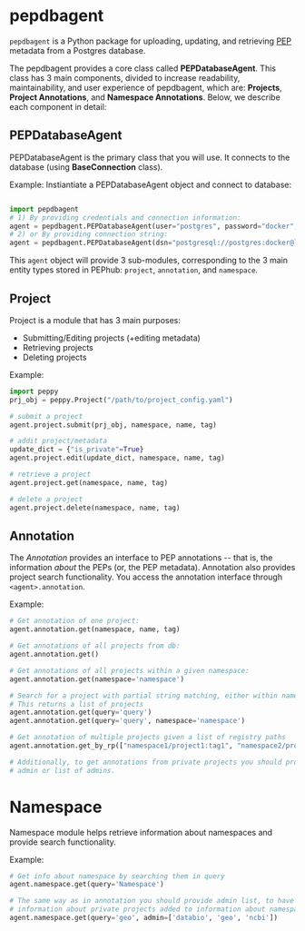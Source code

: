 # pepdbagent

`pepdbagent` is a Python package for uploading, updating, and retrieving [PEP](http://pep.databio.org/en/latest/) metadata from a Postgres database.

The pepdbagent provides a core class called **PEPDatabaseAgent**. This class has 3 main components, divided 
to increase readability, maintainability, and user experience of pepdbagent, which are: **Projects**, 
**Project Annotations**, and **Namespace Annotations**.  Below, we describe each component in detail:

## PEPDatabaseAgent
PEPDatabaseAgent is the primary class that you will use. It connects to the database (using **BaseConnection** class).

Example: Instiantiate a PEPDatabaseAgent object and connect to database:
```python

import pepdbagent
# 1) By providing credentials and connection information:
agent = pepdbagent.PEPDatabaseAgent(user="postgres", password="docker", )
# 2) or By providing connection string:
agent = pepdbagent.PEPDatabaseAgent(dsn="postgresql://postgres:docker@localhost:5432/pep-db")
```

This `agent` object will provide 3 sub-modules, corresponding to the 3 main entity types stored in PEPhub: `project`,  `annotation`, and `namespace`.

## Project
Project is a module that has 3 main purposes:
- Submitting/Editing projects (+editing metadata)
- Retrieving projects
- Deleting projects

Example:

```python
import peppy
prj_obj = peppy.Project("/path/to/project_config.yaml")

# submit a project
agent.project.submit(prj_obj, namespace, name, tag)

# addit project/metadata
update_dict = {"is_private"=True}
agent.project.edit(update_dict, namespace, name, tag)

# retrieve a project
agent.project.get(namespace, name, tag)

# delete a project
agent.project.delete(namespace, name, tag)
```

## Annotation 
The *Annotation* provides an interface to PEP annotations -- that is, the information *about* the PEPs (or, the PEP metadata). Annotation also provides project search functionality. You access the annotation interface through `<agent>.annotation`.

Example:
```python
# Get annotation of one project:
agent.annotation.get(namespace, name, tag)

# Get annotations of all projects from db:
agent.annotation.get()

# Get annotations of all projects within a given namespace:
agent.annotation.get(namespace='namespace')

# Search for a project with partial string matching, either within namespace or entire database
# This returns a list of projects
agent.annotation.get(query='query')
agent.annotation.get(query='query', namespace='namespace')

# Get annotation of multiple projects given a list of registry paths
agent.annotation.get_by_rp(["namespace1/project1:tag1", "namespace2/project2:tag2"])

# Additionally, to get annotations from private projects you should provide 
# admin or list of admins.
```


# Namespace
Namespace module helps retrieve information about namespaces and provide search functionality.

Example:
```python
# Get info about namespace by searching them in query
agent.namespace.get(query='Namespace')

# The same way as in annotation you should provide admin list, to have 
# information about private projects added to information about namespaces
agent.namespace.get(query='geo', admin=['databio', 'geo', 'ncbi'])
```
